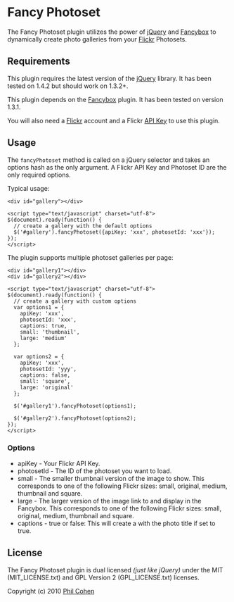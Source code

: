 # Fancy Photoset

The Fancy Photoset plugin utilizes the power of [jQuery](http://jquery.com) and [Fancybox](http://fancybox.net) to dynamically create photo galleries from your [Flickr](http://flickr.com) Photosets.


## Requirements

This plugin requires the latest version of the  [jQuery](http://jquery.com) library. It has been tested on 1.4.2 but should work on 1.3.2+.

This plugin depends on the [Fancybox](http://fancybox.net) plugin. It has been tested on version 1.3.1.

You will also need a [Flickr](http://flickr.com) account and a Flickr [API Key](http://www.flickr.com/services/api/misc.api_keys.html) to use this plugin.

## Usage

The `fancyPhotoset` method is called on a jQuery selector and takes an options hash as the only argument. A Flickr API Key and Photoset ID are the only required options.

Typical usage:

    <div id="gallery"></div>

    <script type="text/javascript" charset="utf-8">
    $(document).ready(function() {
      // create a gallery with the default options
      $('#gallery').fancyPhotoset({apiKey: 'xxx', photosetId: 'xxx'});
    });
    </script>

The plugin supports multiple photoset galleries per page:

    <div id="gallery1"></div>
    <div id="gallery2"></div>

    <script type="text/javascript" charset="utf-8">
    $(document).ready(function() {
      // create a gallery with custom options
      var options1 = {
        apiKey: 'xxx',
        photosetId: 'xxx',
        captions: true,
        small: 'thumbnail',
        large: 'medium'
      };

      var options2 = {
        apiKey: 'xxx',
        photosetId: 'yyy',
        captions: false,
        small: 'square',
        large: 'original'
      };

      $('#gallery1').fancyPhotoset(options1);

      $('#gallery2').fancyPhotoset(options2);
    });
    </script>


### Options

* apiKey - Your Flickr API Key.
* photosetId - The ID of the photoset you want to load.
* small - The smaller thumbnail version of the image to show. This corresponds to one of the following Flickr sizes: small, original, medium, thumbnail and square.
* large - The larger version of the image link to and display in the Fancybox. This corresponds to one of the following Flickr sizes: small, original, medium, thumbnail and square.
* captions - true or false: This will create a <span class="caption"> with the photo title if set to true.


## License

The Fancy Photoset plugin is dual licensed *(just like jQuery)* under the MIT (MIT\_LICENSE.txt) and GPL Version 2 (GPL\_LICENSE.txt) licenses.

Copyright (c) 2010 [Phil Cohen](http://phlippers.net)